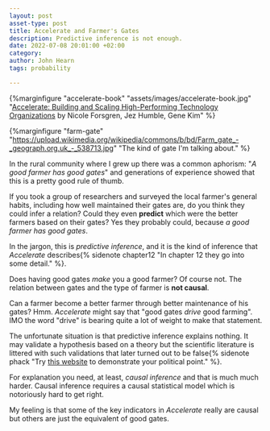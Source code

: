 ```yaml
---
layout: post
asset-type: post
title: Accelerate and Farmer's Gates
description: Predictive inference is not enough.
date: 2022-07-08 20:01:00 +02:00
category: 
author: John Hearn
tags: probability

---
```


{%marginfigure "accelerate-book" "assets/images/accelerate-book.jpg" "[Accelerate: Building and Scaling High-Performing Technology Organizations](https://www.goodreads.com/book/show/35747076-accelerate) by Nicole Forsgren, Jez Humble, Gene Kim" %}

{%marginfigure "farm-gate" "https://upload.wikimedia.org/wikipedia/commons/b/bd/Farm_gate_-_geograph.org.uk_-_538713.jpg" "The kind of gate I'm talking about."  %}

In the rural community where I grew up there was a common aphorism: "*A good farmer has good gates*" and generations of experience showed that this is a pretty good rule of thumb. 

If you took a group of researchers and surveyed the local farmer's general habits, including how well maintained their gates are, do you think they could infer a relation? Could they even **predict** which were the better farmers based on their gates? Yes they probably could, because *a good farmer has good gates*.

In the jargon, this is *predictive inference*, and it is the kind of inference that _Accelerate_ describes{% sidenote chapter12 "In chapter 12 they go into some detail." %}.

Does having good gates *make* you a good farmer? Of course not. The relation between gates and the type of farmer is **not causal**.

Can a farmer become a better farmer through better maintenance of his gates? Hmm. _Accelerate_ might say that "good gates _drive_ good farming". IMO the word "drive" is bearing quite a lot of weight to make that statement.

The unfortunate situation is that predictive inference explains nothing. It may validate a hypothesis based on a theory but the scientific literature is littered with such validations that later turned out to be false{% sidenote phack "Try [this website](https://projects.fivethirtyeight.com/p-hacking/) to demonstrate your political point." %}. 

For explanation you need, at least, *causal inference* and that is much much harder. Causal inference requires a causal statistical model which is notoriously hard to get right.

My feeling is that some of the key indicators in _Accelerate_ really are causal but others are just the equivalent of good gates.

